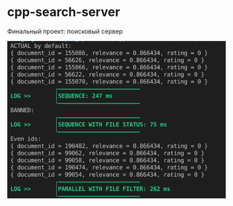 # cpp-search-server
Финальный проект: поисковый сервер


![alt text](https://github.com/SERJCOM/cpp-search-server/blob/main/photos/Screenshot.png)
